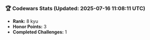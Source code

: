 ### 🏆 Codewars Stats (Updated: 2025-07-16 11:08:11 UTC)

- **Rank:** 8 kyu
- **Honor Points:** 3
- **Completed Challenges:** 1
